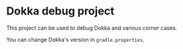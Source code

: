 # Dokka debug project

This project can be used to debug Dokka and various corner cases.

You can change Dokka's version in `gradle.properties`.
